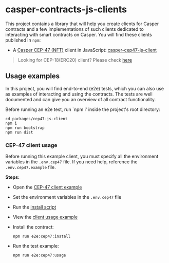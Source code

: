 # casper-contracts-js-clients

This project contains a library that will help you create clients for Casper contracts and a few implementations of such clients dedicated to interacting with smart contracts on Casper. You will find these clients published in `npm`:

- A [Casper CEP-47 (NFT)](https://github.com/casper-ecosystem/casper-nft-cep47) client in JavaScript: [casper-cep47-js-client](https://www.npmjs.com/package/casper-cep47-js-client)

> Looking for CEP-18(ERC20) client? Please check [here](https://github.com/casper-ecosystem/cep18/tree/master/client-js)

## Usage examples

In this project, you will find end-to-end (e2e) tests, which you can also use as examples of interacting and using the contracts. The tests are well documented and can give you an overview of all contract functionality.

Before running an e2e test, run `npm i' inside the project's root directory:

```
cd packages/cep47-js-client
npm i
npm run bootstrap
npm run dist
```

### CEP-47 client usage

Before running this example client, you must specify all the environment variables in the `.env.cep47` file. If you need help, reference the `.env.cep47.example` file.

**Steps:**

- Open the [CEP-47 client example](packages/cep47-client)
- Set the environment variables in the `.env.cep47` file
- Run the [install script](e2e/cep47/install.ts)
- View the [client usage example](e2e/cep47/usage.ts)
- Install the contract:

  ```
  npm run e2e:cep47:install
  ```

- Run the test example:

  ```
  npm run e2e:cep47:usage
  ```
